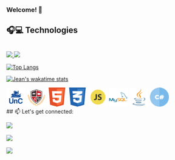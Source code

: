 ### Welcome! 👋

## 🎧💻 Technologies


<br/>

<div float="left">
  <!--
  ![Top Langs](https://github-readme-stats.vercel.app/api/top-langs/?username=jeanmoissa&show_icons=true&theme=vue)
  ![Github Stats](https://github-readme-stats.vercel.app/api?username=jeanmoissa&show_icons=true&theme=vue)
-->  

  <a href="https://github.com/jeanmoissa">
  <img height="150em" src="https://github-readme-stats.vercel.app/api?username=jeanmoissa&show_icons=true&theme=merko&include_all_commits=true&count_private=true"/>
  <img height="150em" src="https://github-readme-stats.vercel.app/api/top-langs/?username=jeanmoissa&layout=compact&langs_count=7&theme=merko"/>
    
  [![Top Langs](https://github-readme-stats.vercel.app/api/top-langs/?username=jeanmoissa&layout=compact&theme=merko)](https://github.com/jeanmoissa/github-readme-stats)
  
  [![Jean's wakatime stats](https://github-readme-stats.vercel.app/api/wakatime?username=jeanmoissa)](https://github.com/jeanmoissa/github-readme-stats)
    
</div>  
  
<div float="left">
      <img src="https://github.com/jeanmoissa/jeanmoissa/blob/main/files/unc.png" width="50">
      <img src="https://github.com/jeanmoissa/jeanmoissa/blob/main/files/stackx.png" width="50">
      <img src="https://github.com/jeanmoissa/jeanmoissa/blob/main/files/html.png" width="50">
      <img src="https://github.com/jeanmoissa/jeanmoissa/blob/main/files/css.png" width="50">
      <img src="https://github.com/jeanmoissa/jeanmoissa/blob/main/files/javascript.png" width="50">
      <img src="https://github.com/jeanmoissa/jeanmoissa/blob/main/files/mysql.png" width="50">
      <img src="https://github.com/jeanmoissa/jeanmoissa/blob/main/files/java.png" width="50">
      <img src="https://github.com/jeanmoissa/jeanmoissa/blob/main/files/hashtag.png" width="50">
</div>      
      
<div float="left">     
## 📫 Let's get connected:
<br>
  
  
  <a href="https://instagram.com/jeanmoissa" target="_blank"><img src="https://img.shields.io/badge/-Instagram-%23E4405F?style=for-the-badge&logo=instagram&logoColor=white" target="_blank"></a>
  
  <a href = "mailto:jeanmoissa@gmail.com"><img src="https://img.shields.io/badge/-Gmail-%23333?style=for-the-badge&logo=gmail&logoColor=white" target="_blank"></a>
  
  <a href="https://www.linkedin.com/in/jeancarlosmoissa" target="_blank"><img src="https://img.shields.io/badge/-LinkedIn-%230077B5?style=for-the-badge&logo=linkedin&logoColor=white" target="_blank"></a> 
  
</div>

<!--
  [![Linkedin Badge](https://img.shields.io/badge/-jeanmoissa-blue?style=flat-square&logo=Linkedin&logoColor=white&link=https://www.linkedin.com/in/jeancarlosmoissa/)](https://www.linkedin.com/in/jeancarlosmoissa/)\
  [![Gmail Badge](https://img.shields.io/badge/-jeanmoissa@gmail.com-c14438?style=flat-square&logo=Gmail&logoColor=white&link=mailto:jeanmoissa@gmail.com)](mailto:jeanmoissa@gmail.com) -->
  
<!--
**jeanmoissa/jeanmoissa** is a ✨ _special_ ✨ repository because its `README.md` (this file) appears on your GitHub profile.

Here are some ideas to get you started:

- 🔭 I’m currently working on ...
- 🌱 I’m currently learning ...
- 👯 I’m looking to collaborate on ...
- 🤔 I’m looking for help with ...
- 💬 Ask me about ...
- 📫 How to reach me: ...
- 😄 Pronouns: ...
- ⚡ Fun fact: ...
-->
